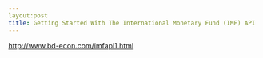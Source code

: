 ```yaml
---
layout:post
title: Getting Started With The International Monetary Fund (IMF) API
---
```



http://www.bd-econ.com/imfapi1.html
